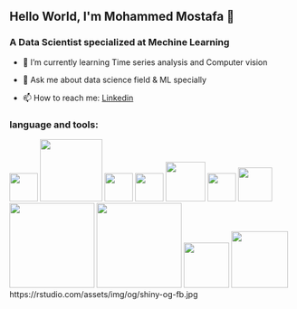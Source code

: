 ## Hello World, I'm Mohammed Mostafa 👋
### A Data Scientist specialized at Mechine Learning

- 🌱 I’m currently learning Time series analysis and Computer vision
* 💬 Ask me about data science field & ML specially 
- 📫 How to reach me: [Linkedin](https://www.linkedin.com/in/mohammed-mostafa-hasan-387382192/?lipi=urn%3Ali%3Apage%3Aprofile_common_profile_index%3B3a4981ae-5fd6-4062-bd07-98b526cce657)

### language and tools:
<div>
  <img src = "https://upload.wikimedia.org/wikipedia/commons/thumb/5/53/OpenCV_Logo_with_text.png/487px-OpenCV_Logo_with_text.png?20110111022945" width = 50 hight = 50> 
  <img src = "https://logos-world.net/wp-content/uploads/2020/09/Linux-Logo-700x394.png" width = 110, hight = 110>
    <img src = "https://upload.wikimedia.org/wikipedia/commons/thumb/2/22/Pandas_mark.svg/274px-Pandas_mark.svg.png" width = 50, hight = 50>
    <img src = "https://upload.wikimedia.org/wikipedia/commons/thumb/c/c3/Python-logo-notext.svg/115px-Python-logo-notext.svg.png?20220821155029"
         width = 50, hight = 50>
  <img src = "https://upload.wikimedia.org/wikipedia/commons/thumb/1/1b/R_logo.svg/724px-R_logo.svg.png?20160212050515"
         width = 70, hight = 70>
 <img src = "https://upload.wikimedia.org/wikipedia/commons/thumb/2/29/Postgresql_elephant.svg/120px-Postgresql_elephant.svg.png"
         width = 50, hight = 50>
 <img src = "https://ggplot2.tidyverse.org/logo.png"
         width = 60, hight = 60>
   <img src = "https://thinkr.fr/wp-content/uploads/tidyverse-logo-1.png"
         width = 150, hight = 150>
  <img src ="https://scikit-learn.org/stable/_static/scikit-learn-logo-small.png"
         width = 150, hight = 150>
    <img src ="https://upload.wikimedia.org/wikipedia/commons/thumb/2/2d/Tensorflow_logo.svg/115px-Tensorflow_logo.svg.png?20170429160244"
         width = 80, hight = 80>
   <img src ="https://rstudio.com/assets/img/og/shiny-og-fb.jpg"
         width = 100, hight = 100>
</div>
https://rstudio.com/assets/img/og/shiny-og-fb.jpg


